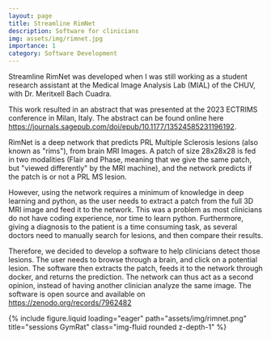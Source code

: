 ```yaml
---
layout: page
title: Streamline RimNet
description: Software for clinicians
img: assets/img/rimnet.jpg
importance: 1
category: Software Development
---
```


Streamline RimNet was developed when I was still working as a student research assistant at the Medical Image Analysis Lab (MIAL) of the CHUV, with Dr. Meritxell Bach Cuadra.

This work resulted in an abstract that was presented at the 2023 ECTRIMS conference in Milan, Italy. The abstract can be found online here <a href="https://journals.sagepub.com/doi/epub/10.1177/13524585231196192#sec-31-20">https://journals.sagepub.com/doi/epub/10.1177/13524585231196192</a>.

RimNet is a deep network that predicts PRL Multiple Sclerosis lesions (also known as "rims"), from brain MRI Images. A patch of size 28x28x28 is fed in two modalities (Flair and Phase, meaning that we give the same patch, but "viewed differently" by the MRI machine), and the network predicts if the patch is or not a PRL MS lesion.

However, using the network requires a minimum of knowledge in deep learning and python, as the user needs to extract a patch from the full 3D MRI image and feed it to the network. This was a problem as most clinicians do not have coding experience, nor time to learn python. Furthermore, giving a diagnosis to the patient is a time consuming task, as several doctors need to manually search for lesions, and then compare their results.

Therefore, we decided to develop a software to help clinicians detect those lesions. The user needs to browse through a brain, and click on a potential lesion. The software then extracts the patch, feeds it to the network through docker, and returns the prediction. The network can thus act as a second opinion, instead of having another clinician analyze the same image. The software is open source and available on <a href="https://zenodo.org/records/7962482">https://zenodo.org/records/7962482</a>

<div class="row">
    <div class="col-sm mt-2 mt-md-0">
        {% include figure.liquid loading="eager" path="assets/img/rimnet.png" title="sessions GymRat" class="img-fluid rounded z-depth-1" %}
    </div>
</div>
